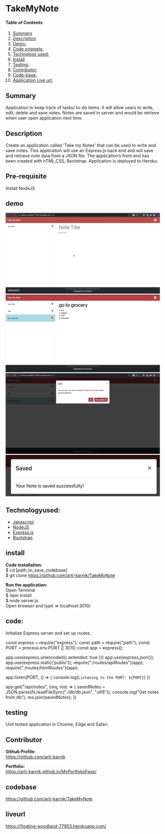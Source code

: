 # TakeMyNote
#### Table of Contents
1. [Summary](#Summary)
2. [Description](#Description)
3. [Demo:](#demo)
4. [Code snippets:](#code)
5. [Technology used:](#Technologyused:)
6. [Install](#install)
7. [Testing:](#testing)
8. [Contributor:](#contributor)
9. [Code-base:](#codebase)
10. [Application Live url:](#liveurl)

## Summary
Application to keep track of tasks/ to-do items. It will allow users to write, edit, delete and save notes. Notes are saved in server and would be retrieve when user open application next time. 

## Description
Create an application called 'Take my Notes' that can be used to write and save notes. This application will use an Express.js back end and will save and retrieve note data from a JSON file. The application’s front end has been created with hTML,CSS, Bootstrap. Application is deployed to Heroku.

## Pre-requisite
Install NodeJS 

## demo
![](mygif.gif)
<img src="./public/assets/images/SS2.png">
<img src="./public/assets/images/SS3.png">
<img src="./public/assets/images/SS4.png">

## Technologyused:
<ul>
    <li> 
    <a href="https://developer.mozilla.org/en-US/docs/Web/JavaScript">Javascript <a>
    <br>
    </li>
    <li> 
    <a href="https://developer.mozilla.org/en-US/docs/Web/JavaScript">NodeJS <a>
    <li> 
    <a href="https://developer.mozilla.org/en-US/docs/Web/JavaScript">Express.js<a>
    </li>
    <li> 
    <a href="https://developer.mozilla.org/en-US/docs/Web/JavaScript">Bootstrap </a>
    </li>
</ul>

## install
<strong>Code installation:</strong> <br>
$ cd [path_to_save_codebase] <br>
$ git clone https://github.com/arti-karnik/TakeMyNote <br>

<strong> Run the application: </strong> <br>
Open Terminal <br>
$ npm install <br>
$ node server.js <br>
Open browser and type => localhost:3010/

## code:
Initialize Express server and set up routes.

const express = require("express");
const path = require("path");
const PORT = process.env.PORT || 3010;
const app = express();

app.use(express.urlencoded({ extended: true }))
app.use(express.json());
app.use(express.static('public'));
require("./routes/apiRoutes")(app);
require("./routes/htmlRoutes")(app);

 app.listen(PORT, () => {
  console.log(`Listening to the PORT: ${PORT}`)
})

app.get("/api/notes", (req, res) => {
      savedNotes = JSON.parse(fs.readFileSync("./db/db.json", "utf8"));
      console.log("Get notes from db");
      res.json(savedNotes);
  })

## testing 
Unit tested application in Chrome, Edge and Safari. 

## Contributor
<strong> Github Profile: </strong> <br>
https://github.com/arti-karnik

<strong> Portfolio: </strong> <br>
https://arti-karnik.github.io/MyPortfolioPage/

## codebase
https://github.com/arti-karnik/TakeMyNote

## liveurl
https://floating-woodland-77953.herokuapp.com/




